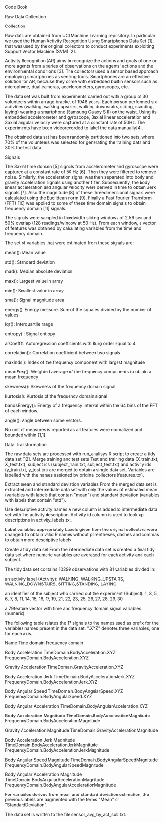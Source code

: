 Code Book

Raw Data Collection

Collection

Raw data are obtained from UCI Machine Learning repository. In particular we used the Human Activity Recognition Using Smartphones Data Set [1], that was used by the original collectors to conduct experiments exploiting Support Vector Machine (SVM) [2].

Activity Recognition (AR) aims to recognize the actions and goals of one or more agents from a series of observations on the agents' actions and the environmental conditions [3]. The collectors used a sensor based approach employing smartphones as sensing tools. Smartphones are an effective solution for AR, because they come with embedded builtin sensors such as microphone, dual cameras, accelerometers, gyroscopes, etc.

The data set was built from experiments carried out with a group of 30 volunteers within an age bracket of 1948 years. Each person performed six activities (walking, walking upstairs, walking downstairs, sitting, standing, laying) wearing a smartphone (Samsung Galaxy S II) on the waist. Using its embedded accelerometer and gyroscope, 3axial linear acceleration and 3axial angular velocity were captured at a constant rate of 50Hz. The experiments have been videorecorded to label the data manually[4].

The obtained data set has been randomly partitioned into two sets, where 70% of the volunteers was selected for generating the training data and 30% the test data.

Signals

The 3axial time domain [5] signals from accelerometer and gyroscope were captured at a constant rate of 50 Hz [6]. Then they were filtered to remove noise. Similarly, the acceleration signal was then separated into body and gravity acceleration signals using another filter. Subsequently, the body linear acceleration and angular velocity were derived in time to obtain Jerk signals [7]. Also the magnitude [8] of these threedimensional signals were calculated using the Euclidean norm [9]. Finally a Fast Fourier Transform (FFT) [10] was applied to some of these time domain signals to obtain frequency domain [11] signals.

The signals were sampled in fixedwidth sliding windows of 2.56 sec and 50% overlap (128 readings/window at 50 Hz). From each window, a vector of features was obtained by calculating variables from the time and frequency domain.

The set of variables that were estimated from these signals are:

mean(): Mean value

std(): Standard deviation

mad(): Median absolute deviation

max(): Largest value in array

min(): Smallest value in array

sma(): Signal magnitude area

energy(): Energy measure. Sum of the squares divided by the number of values.

iqr(): Interquartile range

entropy(): Signal entropy

arCoeff(): Autoregression coefficients with Burg order equal to 4

correlation(): Correlation coefficient between two signals

maxInds(): Index of the frequency component with largest magnitude

meanFreq(): Weighted average of the frequency components to obtain a mean frequency

skewness(): Skewness of the frequency domain signal

kurtosis(): Kurtosis of the frequency domain signal

bandsEnergy(): Energy of a frequency interval within the 64 bins of the FFT of each window.

angle(): Angle between some vectors.

No unit of measures is reported as all features were normalized and bounded within [1,1].

Data Transformation

The raw data sets are processed with run_analisys.R script to create a tidy data set [12].
Merge training and test sets
Test and training data (X_train.txt, X_test.txt), subject ids (subject_train.txt, subject_test.txt) and activity ids
(y_train.txt, y_test.txt) are merged to obtain a single data set. Variables are labelled with the names assigned by
original collectors (features.txt).

Extract mean and standard deviation variables
From the merged data set is extracted and intermediate data set with only the values of estimated mean (variables
with labels that contain "mean") and standard deviation (variables with labels that contain "std").

Use descriptive activity names
A new column is added to intermediate data set with the activity description. Activity id column is used to look up
descriptions in activity_labels.txt.

Label variables appropriately
Labels given from the original collectors were changed: to obtain valid R names without parentheses, dashes and
commas to obtain more descriptive labels

Create a tidy data set
From the intermediate data set is created a final tidy data set where numeric variables are averaged for each
activity and each subject.

The tidy data set contains 10299 observations with 81 variables divided in:

  an activity label (Activity): WALKING, WALKING_UPSTAIRS, WALKING_DOWNSTAIRS, SITTING,STANDING, LAYING
  
  an identifier of the subject who carried out the experiment (Subject): 1, 3, 5, 6, 7, 8, 11, 14, 15, 16, 17, 19,
  21, 22, 23, 25, 26, 27, 28, 29, 30
  
  a 79feature vector with time and frequency domain signal variables (numeric)
  
  
The following table relates the 17 signals to the names used as prefix for the variables names present in the data
set. ".XYZ" denotes three variables, one for each axis.

Name                            Time domain                           Frequency domain

Body Acceleration               TimeDomain.BodyAcceleration.XYZ       FrequencyDomain.BodyAcceleration.XYZ

Gravity Acceleration            TimeDomain.GravityAcceleration.XYZ

Body Acceleration Jerk          TimeDomain.BodyAccelerationJerk.XYZ   FrequencyDomain.BodyAccelerationJerk.XYZ

Body Angular Speed              TimeDomain.BodyAngularSpeed.XYZ       FrequencyDomain.BodyAngularSpeed.XYZ

Body Angular Acceleration       TimeDomain.BodyAngularAcceleration.XYZ

Body Acceleration Magnitude     TimeDomain.BodyAccelerationMagnitude  FrequencyDomain.BodyAccelerationMagnitude

Gravity Acceleration Magnitude  TimeDomain.GravityAccelerationMagnitude

Body Acceleration Jerk
Magnitude                       TimeDomain.BodyAccelerationJerkMagnitude FrequencyDomain.BodyAccelerationJerkMagnitude

Body Angular Speed
Magnitude                       TimeDomain.BodyAngularSpeedMagnitude    FrequencyDomain.BodyAngularSpeedMagnitude

Body Angular
Acceleration Magnitude          TimeDomain.BodyAngularAccelerationMagnitude FrequencyDomain.BodyAngularAccelerationMagnitude

For variables derived from mean and standard deviation estimation, the previous labels are augmented with the terms "Mean" or "StandardDeviation".

The data set is written to the file sensor_avg_by_act_sub.txt.






